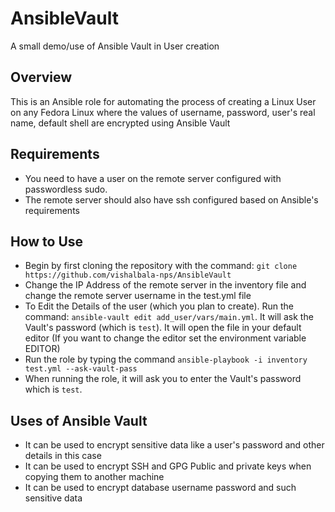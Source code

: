 # AnsibleVault
A small demo/use of Ansible Vault in User creation
## Overview
This is an Ansible role for automating the process of creating a Linux User on any Fedora Linux where the values of username, password, user's real name, default shell are encrypted using Ansible Vault
## Requirements
 - You need to have a user on the remote server configured with passwordless sudo.
 - The remote server should also have ssh configured based on Ansible's requirements
## How to Use
 -   Begin by first cloning the repository with the command:  `git clone https://github.com/vishalbala-nps/AnsibleVault`
 -   Change the IP Address of the remote server in the inventory file and change the remote server username in the test.yml file
 -   To Edit the Details of the user (which you plan to create). Run the command: `ansible-vault edit add_user/vars/main.yml`. It will ask the Vault's password (which is `test`). It will open the file in your default editor (If you want to change the editor set the environment variable EDITOR)
 -   Run the role by typing the command  `ansible-playbook -i inventory test.yml --ask-vault-pass`
 -   When running the role, it will ask you to enter the Vault's password which  is `test`.
## Uses of Ansible Vault
 - It can be used to encrypt sensitive data like a user's password and other details in this case
 - It can be used to encrypt SSH and GPG Public and private keys when copying them to another machine
 - It can be used to encrypt database username password and such sensitive data
